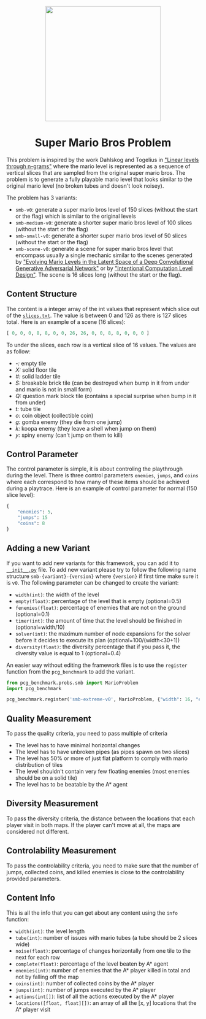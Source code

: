 <p align="center">
	<img height="300px" src="../../../images/smb/example.png"/>
</p>
<h1 align="center">
Super Mario Bros Problem
</h1>

This problem is inspired by the work Dahlskog and Togelius in ["Linear levels through n-grams"](http://julian.togelius.com/Dahlskog2014Linear.pdf) where the mario level is represented as a sequence of vertical slices that are sampled from the original super mario bros. The problem is to generate a fully playable mario level that looks similar to the original mario level (no broken tubes and doesn't look noisey).

The problem has 3 variants:
- `smb-v0`: generate a super mario bros level of 150 slices (without the start or the flag) which is similar to the original levels
- `smb-medium-v0`: generate a shorter super mario bros level of 100 slices (without the start or the flag)
- `smb-small-v0`: generate a shorter super mario bros level of 50 slices (without the start or the flag)
- `smb-scene-v0`: generate a scene for super mario bros level that encompass usually a single mechanic similar to the scenes generated by ["Evolving Mario Levels in the Latent Space of a Deep Convolutional Generative Adversarial Network"](https://arxiv.org/abs/1805.00728) or by ["Intentional Computation Level Design"](https://arxiv.org/abs/1904.08972). The scene is 16 slices long (without the start or the flag).

## Content Structure
The content is a integer array of the int values that represent which slice out of the [`slices.txt`](https://github.com/amidos2006/pcg_benchmark/blob/main/pcg_benchmark/probs/smb/slices.txt). The value is between 0 and 126 as there is 127 slices total. Here is an example of a scene (16 slices):

```python
[ 0, 0, 0, 8, 8, 0, 0, 26, 26, 0, 0, 8, 8, 0, 0, 0 ]
```

To under the slices, each row is a vertical slice of 16 values. The values are as follow:
- *-:* empty tile
- *X:* solid floor tile
- *#:* solid ladder tile
- *S:* breakable brick tile (can be destroyed when bump in it from under and mario is not in small form)
- *Q:* question mark block tile (contains a special surprise when bump in it from under)
- *t:* tube tile
- *o:* coin object (collectible coin)
- *g:* gomba enemy (they die from one jump)
- *k:* koopa enemy (they leave a shell when jump on them)
- *y:* spiny enemy (can't jump on them to kill)

## Control Parameter
The control parameter is simple, it is about controling the playthrough during the level. There is three control parameters `enemies`, `jumps`, and `coins` where each correspond to how many of these items should be achieved during a playtrace. Here is an example of control parameter for normal (150 slice level):

```python
{
	"enemies": 5,
	"jumps": 15
	"coins": 8
}
```

## Adding a new Variant
If you want to add new variants for this framework, you can add it to [`__init__.py`](https://github.com/amidos2006/pcg_benchmark/blob/main/pcg_benchmark/probs/smb/__init__.py) file. To add new variant please try to follow the following name structure `smb-{variant}-{version}` where `{version}` if first time make sure it is `v0`. The following parameter can be changed to create the variant:
- `width(int)`: the width of the level
- `empty(float)`: percentage of the level that is empty (optional=0.5)
- `fenemies(float)`: percentage of enemies that are not on the ground (optional=0.1)
- `timer(int)`: the amount of time that the level should be finished in (optional=width/10)
- `solver(int)`: the maximum number of node expansions for the solver before it decides to execute its plan (optional=100/(width<30+1))
- `diversity(float)`: the diversity percentage that if you pass it, the diversity value is equal to 1 (optional=0.4)

An easier way without editing the framework files is to use the `register` function from the `pcg_benchmark` to add the variant.
```python
from pcg_benchmark.probs.smb import MarioProblem
import pcg_benchmark

pcg_benchmark.register('smb-extreme-v0', MarioProblem, {"width": 16, "empty": 0.25, "fenemies": 0.5})
```

## Quality Measurement
To pass the quality criteria, you need to pass multiple of criteria
- The level has to have minimal horizontal changes
- The level has to have unbroken pipes (as pipes spawn on two slices)
- The level has 50% or more of just flat platform to comply with mario distribution of tiles
- The level shouldn't contain very few floating enemies (most enemies should be on a solid tile)
- The level has to be beatable by the A* agent

## Diversity Measurement
To pass the diversity criteria, the distance between the locations that each player visit in both maps. If the player can't move at all, the maps are considered not different.

## Controlability Measurement
To pass the controlability criteria, you need to make sure that the number of jumps, collected coins, and killed enemies is close to the controlability provided parameters.

## Content Info
This is all the info that you can get about any content using the `info` function:
- `width(int)`: the level length
- `tube(int)`: number of issues with mario tubes (a tube should be 2 slices wide)
- `noise(float)`: percentage of changes horizontally from one tile to the next for each row
- `complete(float)`: percentage of the level beaten by A* agent
- `enemies(int)`: number of enemies that the A* player killed in total and not by falling off the map
- `coins(int)`: number of collected coins by the A* player
- `jumps(int)`: number of jumps executed by the A* player
- `actions(int[])`: list of all the actions executed by the A* player
- `locations([float, float][])`: an array of all the [x, y] locations that the A* player visit